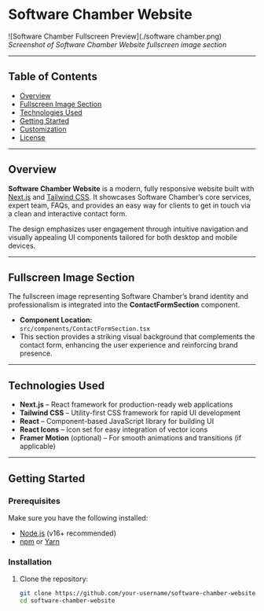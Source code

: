 # Software Chamber Website

![Software Chamber Fullscreen Preview](./software chamber.png)  
*Screenshot of Software Chamber Website fullscreen image section*

---

## Table of Contents

- [Overview](#overview)  
- [Fullscreen Image Section](#fullscreen-image-section)  
- [Technologies Used](#technologies-used)  
- [Getting Started](#getting-started)  
- [Customization](#customization)  
- [License](#license)  

---

## Overview

**Software Chamber Website** is a modern, fully responsive website built with [Next.js](https://nextjs.org/) and [Tailwind CSS](https://tailwindcss.com/). It showcases Software Chamber’s core services, expert team, FAQs, and provides an easy way for clients to get in touch via a clean and interactive contact form.

The design emphasizes user engagement through intuitive navigation and visually appealing UI components tailored for both desktop and mobile devices.

---

## Fullscreen Image Section

The fullscreen image representing Software Chamber’s brand identity and professionalism is integrated into the **ContactFormSection** component.

- **Component Location:**  
  `src/components/ContactFormSection.tsx`  
- This section provides a striking visual background that complements the contact form, enhancing the user experience and reinforcing brand presence.

---

## Technologies Used

- **Next.js** – React framework for production-ready web applications  
- **Tailwind CSS** – Utility-first CSS framework for rapid UI development  
- **React** – Component-based JavaScript library for building UI  
- **React Icons** – Icon set for easy integration of vector icons  
- **Framer Motion** (optional) – For smooth animations and transitions (if applicable)

---

## Getting Started

### Prerequisites

Make sure you have the following installed:

- [Node.js](https://nodejs.org/) (v16+ recommended)  
- [npm](https://www.npmjs.com/) or [Yarn](https://yarnpkg.com/)

### Installation

1. Clone the repository:
   ```bash
   git clone https://github.com/your-username/software-chamber-website.git
   cd software-chamber-website
